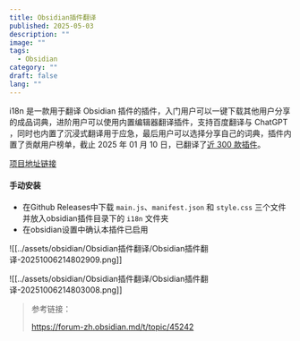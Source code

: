 ```yaml
---
title: Obsidian插件翻译
published: 2025-05-03
description: ""
image: ""
tags:
  - Obsidian
category: ""
draft: false
lang: ""
---
```


i18n 是一款用于翻译 Obsidian 插件的插件，入门用户可以一键下载其他用户分享的成品词典，进阶用户可以使用内置编辑器翻译插件，支持百度翻译与 ChatGPT ，同时也内置了沉浸式翻译用于应急，最后用户可以选择分享自己的词典，插件内置了贡献用户榜单，截止 2025 年 01 月 10 日，已翻译了[近 300 款插件](https://vika.cn/share/shrULbfcRrjrXZVfMA9P4)。

[项目地址链接](https://github.com/0011000000110010/obsidian-i18n)

#### 手动安装
- 在Github Releases中下载 `main.js`、`manifest.json` 和 `style.css` 三个文件并放入obsidian插件目录下的 `i18n` 文件夹
- 在obsidian设置中确认本插件已启用

![[../assets/obsidian/Obsidian插件翻译/Obsidian插件翻译-20251006214802909.png]]

![[../assets/obsidian/Obsidian插件翻译/Obsidian插件翻译-20251006214803008.png]]

> 参考链接：
> 
>https://forum-zh.obsidian.md/t/topic/45242